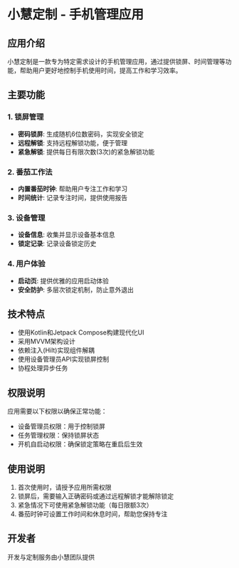 # 小慧定制 - 手机管理应用

## 应用介绍

小慧定制是一款专为特定需求设计的手机管理应用，通过提供锁屏、时间管理等功能，帮助用户更好地控制手机使用时间，提高工作和学习效率。

## 主要功能

### 1. 锁屏管理
- **密码锁屏**: 生成随机6位数密码，实现安全锁定
- **远程解锁**: 支持远程解锁功能，便于管理
- **紧急解锁**: 提供每日有限次数(3次)的紧急解锁功能

### 2. 番茄工作法
- **内置番茄时钟**: 帮助用户专注工作和学习
- **时间统计**: 记录专注时间，提供使用报告

### 3. 设备管理
- **设备信息**: 收集并显示设备基本信息
- **锁定记录**: 记录设备锁定历史

### 4. 用户体验
- **启动页**: 提供优雅的应用启动体验
- **安全防护**: 多层次锁定机制，防止意外退出

## 技术特点

- 使用Kotlin和Jetpack Compose构建现代化UI
- 采用MVVM架构设计
- 依赖注入(Hilt)实现组件解耦
- 使用设备管理员API实现锁屏控制
- 协程处理异步任务

## 权限说明

应用需要以下权限以确保正常功能：
- 设备管理员权限：用于控制锁屏
- 任务管理权限：保持锁屏状态
- 开机自启动权限：确保锁定策略在重启后生效

## 使用说明

1. 首次使用时，请授予应用所需权限
2. 锁屏后，需要输入正确密码或通过远程解锁才能解除锁定
3. 紧急情况下可使用紧急解锁功能（每日限额3次）
4. 番茄时钟可设置工作时间和休息时间，帮助您保持专注

## 开发者

开发与定制服务由小慧团队提供 